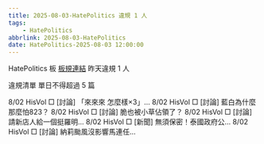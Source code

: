 ```yaml
---
title: 2025-08-03-HatePolitics 違規 1 人
tags:
    - HatePolitics
abbrlink: 2025-08-03-HatePolitics
date: HatePolitics-2025-08-03 12:00:00
---
```

HatePolitics 板 [板規連結](https://www.ptt.cc/bbs/HatePolitics/M.1617115262.A.D60.html)
昨天違規 1 人
<!-- more -->

違規清單
單日不得超過 5 篇

8/02 HisVol □ [討論] 「來來來 怎麼樣×3」…
8/02 HisVol □ [討論] 藍白為什麼那麼怕823？
8/02 HisVol □ [討論] 脆也被小草佔領了？
8/02 HisVol □ [討論] 請新店人給一個挺羅明…
8/02 HisVol □ [新聞] 無須保密！泰國政府公…
8/02 HisVol □ [討論] 納莉颱風沒影響馬連任…
